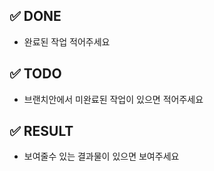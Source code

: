 ## ✅ DONE
 - 완료된 작업 적어주세요

## ✅ TODO
 - 브랜치안에서 미완료된 작업이 있으면 적어주세요

## ✅ RESULT
 - 보여줄수 있는 결과물이 있으면 보여주세요

 
